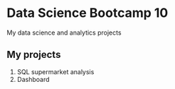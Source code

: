 # Data Science Bootcamp 10
My data science and analytics projects

## My projects

1. SQL supermarket analysis
2. Dashboard
